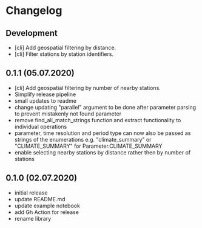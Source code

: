 # Changelog

## Development
- [cli] Add geospatial filtering by distance.
- [cli] Filter stations by station identifiers.

## 0.1.1 (05.07.2020)
- [cli] Add geospatial filtering by number of nearby stations.
- Simplify release pipeline
- small updates to readme
- change updating "parallel" argument to be done after parameter parsing to prevent mistakenly not found 
parameter
- remove find_all_match_strings function and extract functionality to individual operations
- parameter, time resolution and period type can now also be passed as strings of the enumerations e.g.
"climate_summary" or "CLIMATE_SUMMARY" for Parameter.CLIMATE_SUMMARY
- enable selecting nearby stations by distance rather then by number of stations

## 0.1.0 (02.07.2020)
- initial release
- update README.md
- update example notebook
- add Gh Action for release
- rename library
